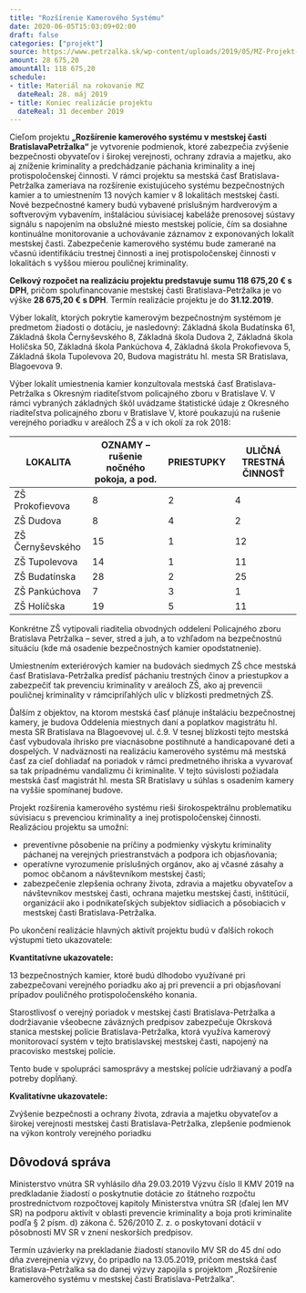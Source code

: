 ```yaml
---
title: "Rozšírenie Kamerového Systému"
date: 2020-06-05T15:03:09+02:00
draft: false
categories: ["projekt"]
source: https://www.petrzalka.sk/wp-content/uploads/2019/05/MZ-Projekt-Roz%C5%A1%C3%ADrenie-kamerov%C3%A9ho-syst%C3%A9mu.pdf
amount: 28 675,20
amountAll: 118 675,20
schedule: 
- title: Materiál na rokovanie MZ
  dateReal: 28. máj 2019
- title: Koniec realizácie projektu
  dateReal: 31 december 2019
---
```


Cieľom projektu **„Rozšírenie kamerového systému v mestskej časti BratislavaPetržalka“** je vytvorenie podmienok, ktoré zabezpečia zvýšenie bezpečnosti obyvateľov
i širokej verejnosti, ochrany zdravia a majetku, ako aj zníženie kriminality a predchádzanie
páchania kriminality a inej protispoločenskej činnosti. V rámci projektu sa mestská časť
Bratislava-Petržalka zameriava na rozšírenie existujúceho systému bezpečnostných kamier
a to umiestnením 13 nových kamier v 8 lokalitách mestskej časti. Nové bezpečnostné kamery
budú vybavené príslušným hardverovým a softverovým vybavením, inštaláciou súvisiacej
kabeláže prenosovej sústavy signálu s napojením na obslužné miesto mestskej polície, čím sa
dosiahne kontinuálne monitorovanie a uchovávanie záznamov z exponovaných lokalít
mestskej časti. Zabezpečenie kamerového systému bude zamerané na včasnú identifikáciu
trestnej činnosti a inej protispoločenskej činnosti v lokalitách s vyššou mierou pouličnej
kriminality.

**Celkový rozpočet na realizáciu projektu predstavuje sumu 118 675,20 € s DPH**,
pričom spolufinancovanie mestskej časti Bratislava-Petržalka je vo výške **28 675,20 € s DPH**.
Termín realizácie projektu je do **31.12.2019**.

Výber lokalít, ktorých pokrytie kamerovým bezpečnostným systémom je predmetom
žiadosti o dotáciu, je nasledovný: Základná škola Budatínska 61, Základná škola
Černyševského 8, Základná škola Dudova 2, Základná škola Holíčska 50, Základná škola
Pankúchova 4, Základná škola Prokofievova 5, Základná škola Tupolevova 20, Budova
magistrátu hl. mesta SR Bratislava, Blagoevova 9.

Výber lokalít umiestnenia kamier konzultovala mestská časť Bratislava-Petržalka
s Okresným riaditeľstvom policajného zboru v Bratislave V. V rámci vybraných základných
škôl uvádzame štatistické údaje z Okresného riaditeľstva policajného zboru v Bratislave V,
ktoré poukazujú na rušenie verejného poriadku v areáloch ZŠ a v ich okolí za rok 2018:

| LOKALITA | OZNAMY – rušenie nočného pokoja, a pod. | PRIESTUPKY | ULIČNÁ TRESTNÁ ČINNOSŤ |
| ---       | ---                                    | ---          | ---                |   
| ZŠ Prokofievova | 8 | 2 | 4
| ZŠ Dudova | 8 | 4 | 2
| ZŠ Černyševského | 15 | 1 | 12
| ZŠ Tupolevova | 14 | 1 | 11
| ZŠ Budatínska | 28 | 2 | 25
| ZŠ Pankúchova | 7 | 3 | 1
| ZŠ Holíčska | 19 | 5 | 11

Konkrétne ZŠ vytipovali riaditelia obvodných oddelení Policajného zboru Bratislava
Petržalka – sever, stred a juh, a to vzhľadom na bezpečnostnú situáciu (kde má osadenie
bezpečnostných kamier opodstatnenie).

Umiestnením exteriérových kamier na budovách siedmych ZŠ chce mestská časť
Bratislava-Petržalka predísť páchaniu trestných činov a priestupkov a zabezpečiť tak
prevenciu kriminality v areáloch ZŠ, ako aj prevencii pouličnej kriminality v rámcipriľahlých ulíc v blízkosti predmetných ZŠ.

Ďalším z objektov, na ktorom mestská časť plánuje inštaláciu bezpečnostnej kamery,
je budova Oddelenia miestnych daní a poplatkov magistrátu hl. mesta SR Bratislava na
Blagoevovej ul. č.9. V tesnej blízkosti tejto mestská časť vybudovala ihrisko pre viacnásobne
postihnuté a handicapované deti a dospelých. V nadväznosti na realizáciu kamerového
systému má mestská časť za cieľ dohliadať na poriadok v rámci predmetného ihriska
a vyvarovať sa tak prípadnému vandalizmu či kriminalite. V tejto súvislosti požiadala mestská
časť magistrát hl. mesta SR Bratislavy u súhlas s osadením kamery na vyššie spomínanej
budove.

Projekt rozšírenia kamerového systému rieši širokospektrálnu problematiku súvisiacu
s prevenciou kriminality a inej protispoločenskej činnosti. Realizáciou projektu sa umožní:

* preventívne pôsobenie na príčiny a podmienky výskytu kriminality páchanej na verejných priestranstvách a podpora ich objasňovania;
* operatívne vyrozumenie príslušných orgánov, ako aj včasné zásahy a pomoc občanom a návštevníkom mestskej časti;
* zabezpečenie zlepšenia ochrany života, zdravia a majetku obyvateľov a návštevníkov mestskej časti, ochrana majetku mestskej časti, inštitúcií, organizácií ako i podnikateľských subjektov sídliacich a pôsobiacich v mestskej časti Bratislava-Petržalka. 

Po ukončení realizácie hlavných aktivít projektu budú v ďalších rokoch výstupmi tieto
ukazovatele:

**Kvantitatívne ukazovatele:**

13 bezpečnostných kamier, ktoré budú dlhodobo využívané pri zabezpečovaní
verejného poriadku ako aj pri prevencii a pri objasňovaní prípadov pouličného
protispoločenského konania.

Starostlivosť o verejný poriadok v mestskej časti Bratislava-Petržalka
a dodržiavanie všeobecne záväzných predpisov zabezpečuje Okrsková stanica
mestskej polície Bratislava-Petržalka, ktorá využíva kamerový monitorovací
systém v tejto bratislavskej mestskej časti, napojený na pracovisko mestskej
polície.

Tento bude v spolupráci samosprávy a mestskej polície udržiavaný a podľa
potreby dopĺňaný. 

**Kvalitatívne ukazovatele:**

Zvýšenie bezpečnosti a ochrany života, zdravia a majetku obyvateľov a širokej
verejnosti mestskej časti Bratislava-Petržalka, zlepšenie podmienok na výkon
kontroly verejného poriadku

## Dôvodová správa
Ministerstvo vnútra SR vyhlásilo dňa 29.03.2019 Výzvu číslo II KMV 2019 na
predkladanie žiadostí o poskytnutie dotácie zo štátneho rozpočtu prostredníctvom rozpočtovej
kapitoly Ministerstva vnútra SR (ďalej len MV SR) na podporu aktivít v oblasti prevencie
kriminality a boja proti kriminalite podľa § 2 písm. d) zákona č. 526/2010 Z. z. o poskytovaní
dotácií v pôsobnosti MV SR v znení neskorších predpisov.

Termín uzávierky na prekladanie žiadostí stanovilo MV SR do 45 dní odo dňa
zverejnenia výzvy, čo pripadlo na 13.05.2019, pričom mestská časť Bratislava-Petržalka sa do
danej výzvy zapojila s projektom „Rozšírenie kamerového systému v mestskej časti
Bratislava-Petržalka“.
